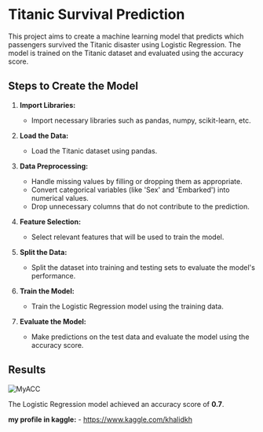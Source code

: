 # Titanic Survival Prediction

This project aims to create a machine learning model that predicts which passengers survived the Titanic disaster using Logistic Regression. The model is trained on the Titanic dataset and evaluated using the accuracy score.

## Steps to Create the Model

1. **Import Libraries:**
   - Import necessary libraries such as pandas, numpy, scikit-learn, etc.

2. **Load the Data:**
   - Load the Titanic dataset using pandas.

3. **Data Preprocessing:**
   - Handle missing values by filling or dropping them as appropriate.
   - Convert categorical variables (like 'Sex' and 'Embarked') into numerical values.
   - Drop unnecessary columns that do not contribute to the prediction.

4. **Feature Selection:**
   - Select relevant features that will be used to train the model.

5. **Split the Data:**
   - Split the dataset into training and testing sets to evaluate the model's performance.

6. **Train the Model:**
   - Train the Logistic Regression model using the training data.

7. **Evaluate the Model:**
   - Make predictions on the test data and evaluate the model using the accuracy score.
  

## Results
![MyACC](https://github.com/user-attachments/assets/49f75d1b-b93a-426a-8b61-aae232dbdb85)

The Logistic Regression model achieved an accuracy score of **0.7**.

**my profile in kaggle:**
    - https://www.kaggle.com/khalidkh

